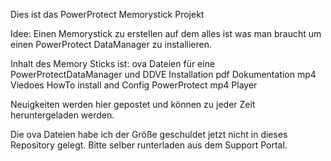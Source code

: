Dies ist das PowerProtect Memorystick Projekt

Idee: Einen Memorystick zu erstellen auf dem alles ist was man braucht um einen PowerProtect DataManager zu installieren.

Inhalt des Memory Sticks ist:
ova Dateien für eine PowerProtectDataManager und DDVE Installation
pdf Dokumentation
mp4 Viedoes HowTo install and Config PowerProtect
mp4 Player

Neuigkeiten werden hier gepostet und können zu jeder Zeit heruntergeladen werden.

Die ova Dateien habe ich der Größe geschuldet jetzt nicht in dieses Repository gelegt. Bitte selber runterladen aus dem Support Portal.
